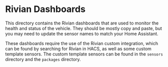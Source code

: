 # Rivian Dashboards

This directory contains the Rivian dashboards that are used to monitor the health and status of the vehicle. They should be mostly copy and paste, but you may need to update the sensor names to match your Home Assistant.

These dashboards require the use of the Rivian custom integration, which can be found by searching for Rivian in HACS, as well as some custom template sensors. The custom template sensors can be found in the `sensors` directory and the `packages` directory. 

